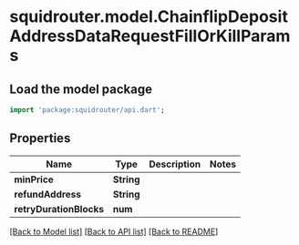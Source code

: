 # squidrouter.model.ChainflipDepositAddressDataRequestFillOrKillParams

## Load the model package
```dart
import 'package:squidrouter/api.dart';
```

## Properties
Name | Type | Description | Notes
------------ | ------------- | ------------- | -------------
**minPrice** | **String** |  | 
**refundAddress** | **String** |  | 
**retryDurationBlocks** | **num** |  | 

[[Back to Model list]](../README.md#documentation-for-models) [[Back to API list]](../README.md#documentation-for-api-endpoints) [[Back to README]](../README.md)



